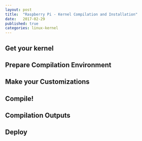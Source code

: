 ```yaml
---
layout: post
title:  "Raspberry Pi - Kernel Compilation and Installation"
date:   2017-02-29
published: true
categories: linux-kernel
---
```


## Get your kernel

## Prepare Compilation Environment

## Make your Customizations

## Compile!

## Compilation Outputs

## Deploy

